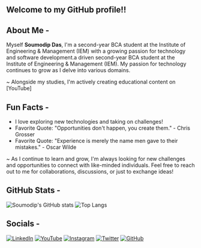 ## Welcome to my GitHub profile!!

## About Me -

Myself **Soumodip Das**, 
I'm a second-year BCA student at the Institute of Engineering & Management (IEM) with a growing passion for technology and software development.a driven second-year BCA student at the Institute of Engineering & Management (IEM). My passion for technology continues to grow as I delve into various domains.

~ Alongside my studies, I'm actively creating educational content on [YouTube]

## Fun Facts -

- I love exploring new technologies and taking on challenges!
- Favorite Quote: "Opportunities don't happen, you create them." - Chris Grosser
- Favorite Quote: "Experience is merely the name men gave to their mistakes." - Oscar Wilde

~ As I continue to learn and grow, I'm always looking for new challenges and opportunities to connect with like-minded individuals. Feel free to reach out to me for collaborations, discussions, or just to exchange ideas!

## GitHub Stats -

![Soumodip's GitHub stats](https://github-readme-stats.vercel.app/api?username=itssoumodip&show_icons=true&theme=radical)
![Top Langs](https://github-readme-stats.vercel.app/api/top-langs/?username=itssoumodip&layout=compact&theme=radical)


## Socials -
[![LinkedIn](https://img.shields.io/badge/LinkedIn-0A66C2?style=for-the-badge&logo=linkedin&logoColor=white)]([https://www.linkedin.com/in/soumodip-das/](https://www.linkedin.com/in/soumodip-das-418abb270/))
[![YouTube](https://img.shields.io/badge/YouTube-FF0000?style=for-the-badge&logo=youtube&logoColor=white)](https://youtube.com/@brsoumodip)
[![Instagram](https://img.shields.io/badge/Instagram-E4405F?style=for-the-badge&logo=instagram&logoColor=white)]([https://www.instagram.com/yourusername/](https://www.instagram.com/yoursoumodip/))
[![Twitter](https://img.shields.io/badge/Twitter-1DA1F2?style=for-the-badge&logo=twitter&logoColor=white)]([https://twitter.com/yourusername](https://x.com/das_soumod76155))
[![GitHub](https://img.shields.io/badge/GitHub-171515?style=for-the-badge&logo=github&logoColor=white)](https://github.com/itssoumodip)







